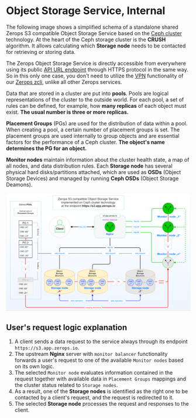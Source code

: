 # Object Storage Service, Internal

The following image shows a simplified schema of a standalone shared Zerops S3 compatible Object Storage Service based on the [Ceph cluster](https://docs.ceph.com/en/latest/architecture) technology. At the heart of the Ceph storage cluster is the **CRUSH** algorithm. It allows calculating which **Storage node** needs to be contacted for retrieving or storing data.

The Zerops Object Storage Service is directly accessible from everywhere using its public [API URL endpoint](/documentation/services/storage/s3.html#api-url-endpoint-and-port) through HTTPS protocol in the same way. So in this only one case, you don't need to utilize the [VPN](/documentation/cli/vpn.html) functionality of our [Zerops zcli](/documentation/cli/installation.html), unlike all other Zerops services.

Data that are stored in a cluster are put into **pools**. Pools are logical representations of the cluster to the outside world. For each pool, a set of rules can be defined, for example, how **many replicas** of each object must exist. **The usual number is three or more replicas.**

**Placement Groups** (PGs) are used for the distribution of data within a pool. When creating a pool, a certain number of placement groups is set. The placement groups are used internally to group objects and are essential factors for the performance of a Ceph cluster. **The object's name determines the PG for an object.**

**Monitor nodes** maintain information about the cluster health state, a map of all nodes, and data distribution rules. Each **Storage node** has several physical hard disks/partitions attached, which are used as **OSDs** (Object Storage Devices) and managed by running **Ceph OSDs** (Object Storage Deamons).

![Zerops Object Storage Service](./images/Zerops-S3-Service-Detail.png "Zerops Object Storage Service")

## User's request logic explanation

1. A client sends a data request to the service always through its endpoint `https://s3.app.zerops.io`.
2. The upstream **Nginx** server with `monitor balancer` functionality forwards a user's request to one of the available `Monitor nodes` based on its own logic.
3. The selected `Monitor node` evaluates information contained in the request together with available data in `Placement Groups` mappings and the cluster status related to `Storage nodes`.
4. As a result, one of the **Storage nodes** is identified as the right one to be contacted by a client's request, and the request is redirected to it.
5. The selected **Storage node** processes the request and responses to the client.
